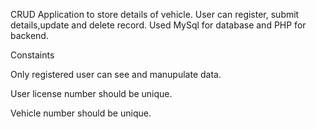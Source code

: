 CRUD Application to store details of vehicle. User can register, submit details,update and delete record. Used MySql for database and PHP for backend.

Constaints

Only registered user can see and manupulate data.

User license number should be unique.

Vehicle number should be unique.
